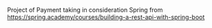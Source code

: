 Project of Payment taking in consideration Spring from https://spring.academy/courses/building-a-rest-api-with-spring-boot
